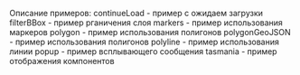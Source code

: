 Описание примеров:
  continueLoad - пример с ожидаем загрузки
  filterBBox - пример рганичения слоя
  markers - пример использования маркеров
  polygon - пример использования полигонов
  polygonGeoJSON - пример использования полигонов
  polyline - пример использования линии
  popup - пример всплывающего сообщения
  tasmania - пример отображения компонентов
  
